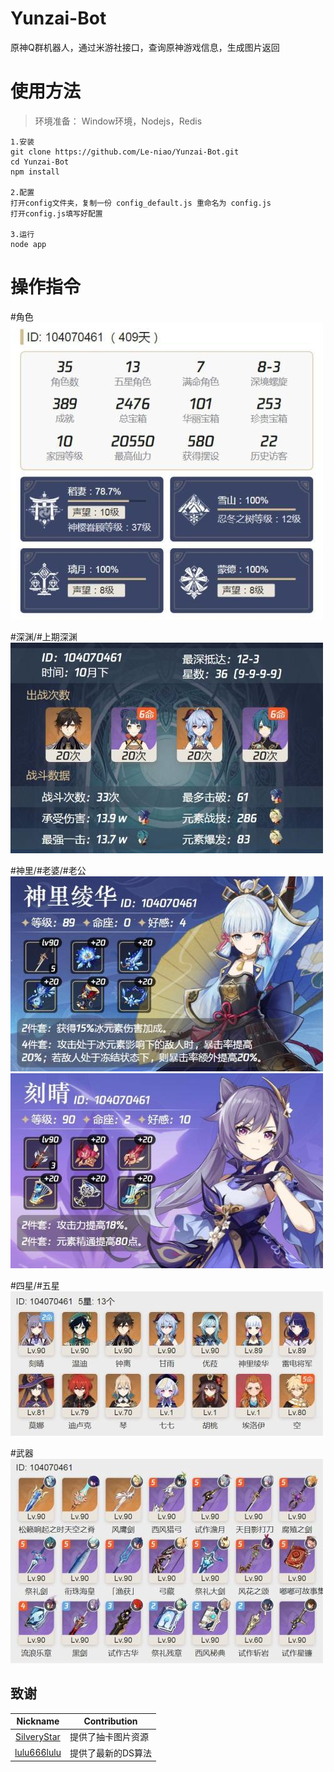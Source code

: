# Yunzai-Bot
原神Q群机器人，通过米游社接口，查询原神游戏信息，生成图片返回

# 使用方法
>环境准备： Window环境，Nodejs，Redis

```
1.安装
git clone https://github.com/Le-niao/Yunzai-Bot.git
cd Yunzai-Bot
npm install

2.配置
打开config文件夹，复制一份 config_default.js 重命名为 config.js
打开config.js填写好配置

3.运行
node app
```

# 操作指令
#角色
	![角色](resources/readme/角色.jpg)

#深渊/#上期深渊
	![深渊](resources/readme/深渊.jpg)

#神里/#老婆/#老公
	![神里](resources/readme/神里.jpg)
	![刻晴](resources/readme/刻晴.jpg)

#四星/#五星
	![四星](resources/readme/五星.jpg)

#武器
	![武器](resources/readme/武器.jpg)

## 致谢
| Nickname                                                     | Contribution                        |
| :----------------------------------------------------------: | ----------------------------------- |
|[SilveryStar](https://github.com/SilveryStar/Adachi-BOT) | 提供了抽卡图片资源 |
|[lulu666lulu](https://github.com/lulu666lulu) | 提供了最新的DS算法 |



